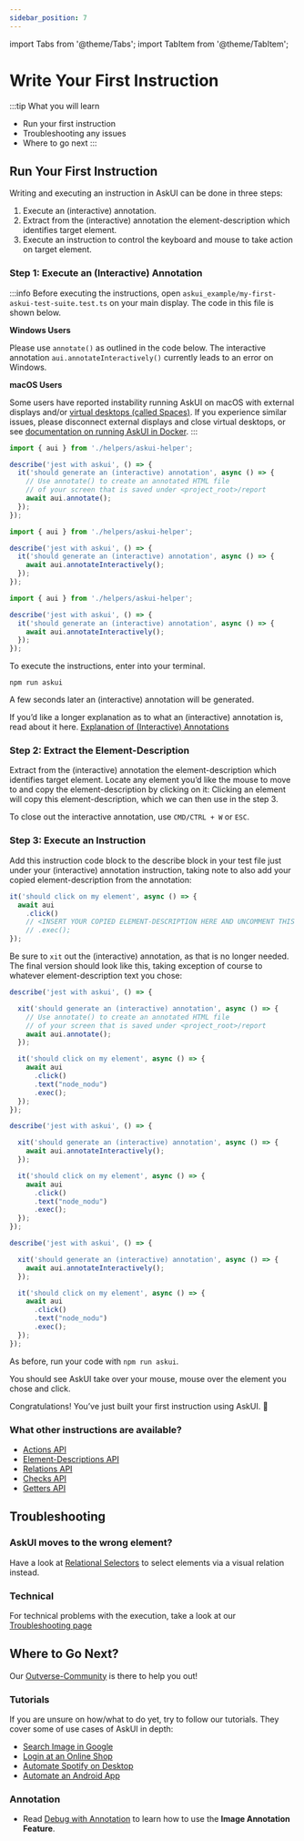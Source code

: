 ```yaml
---
sidebar_position: 7
---
```


import Tabs from '@theme/Tabs';
import TabItem from '@theme/TabItem';

# Write Your First Instruction

:::tip
What you will learn

- Run your first instruction
- Troubleshooting any issues
- Where to go next
:::

## Run Your First Instruction
Writing and executing an instruction in AskUI can be done in three steps:

1. Execute an (interactive) annotation.
2. Extract from the (interactive) annotation the element-description which identifies target element.
3. Execute an instruction to control the keyboard and mouse to take action on target element.

### Step 1: Execute an (Interactive) Annotation

:::info
Before executing the instructions, open `askui_example/my-first-askui-test-suite.test.ts` on your main display. The code in this file is shown below.

**Windows Users**

Please use `annotate()` as outlined in the code below. The interactive annotation `aui.annotateInteractively()` currently leads to an error on Windows.

**macOS Users**

Some users have reported instability running AskUI on macOS with external displays and/or [virtual desktops (called Spaces)](https://support.apple.com/en-gb/guide/mac-help/mh14112/mac). If you experience similar issues, please disconnect external displays and close virtual desktops, or see [documentation on running AskUI in Docker](../05-Integrations/containers.md).
:::

<Tabs>
  <TabItem value="windows" label="Windows" default>

```typescript title="askui_example/my-first-askui-test-suite.test.ts" showLineNumbers
import { aui } from './helpers/askui-helper';

describe('jest with askui', () => {
  it('should generate an (interactive) annotation', async () => {
    // Use annotate() to create an annotated HTML file
    // of your screen that is saved under <project_root>/report
    await aui.annotate();
  });
});
```
  </TabItem>
  <TabItem value="macos" label="macOS">

```typescript title="askui_example/my-first-askui-test-suite.test.ts" showLineNumbers
import { aui } from './helpers/askui-helper';

describe('jest with askui', () => {
  it('should generate an (interactive) annotation', async () => {
    await aui.annotateInteractively();
  });
});
```
  </TabItem>
  <TabItem value="linux" label="Linux">

```typescript title="askui_example/my-first-askui-test-suite.test.ts" showLineNumbers
import { aui } from './helpers/askui-helper';

describe('jest with askui', () => {
  it('should generate an (interactive) annotation', async () => {
    await aui.annotateInteractively();
  });
});
```
  </TabItem>
</Tabs>

To execute the instructions, enter into your terminal.

```shell
npm run askui
```

A few seconds later an (interactive) annotation will be generated.

If you’d like a longer explanation as to what an (interactive) annotation is, read about it here. [Explanation of (Interactive) Annotations](../03-Element%20Selection/annotations-and-screenshots.md)

### Step 2: Extract the Element-Description
Extract from the (interactive) annotation the element-description which identifies target element.
Locate any element you’d like the mouse to move to and copy the element-description by clicking on it:
Clicking an element will copy this element-description, which we can then use in the step 3.

To close out the interactive annotation, use `CMD/CTRL + W` or `ESC`.

### Step 3: Execute an Instruction

Add this instruction code block to the describe block in your test file just under your (interactive) annotation instruction, taking note to also add your copied element-description from the annotation:


```typescript title="test/my-first-askui-test-suite.test.ts" showLineNumbers
it('should click on my element', async () => {
  await aui
    .click()
    // <INSERT YOUR COPIED ELEMENT-DESCRIPTION HERE AND UNCOMMENT THIS AND THE NEXT LINE>
    // .exec();
});
```

Be sure to `xit` out the (interactive) annotation, as that is no longer needed. The final version should look like this, taking exception of course to whatever element-description text you chose:

<Tabs>
  <TabItem value="windows" label="Windows" default>

```typescript title="askui_example/my-first-askui-test-suite.test.ts" showLineNumbers
describe('jest with askui', () => {

  xit('should generate an (interactive) annotation', async () => {
    // Use annotate() to create an annotated HTML file
    // of your screen that is saved under <project_root>/report
    await aui.annotate();
  });

  it('should click on my element', async () => {
    await aui
      .click()
      .text("node_nodu")
      .exec();
  });
});
```
  </TabItem>
  <TabItem value="macos" label="macOS">

```typescript title="askui_example/my-first-askui-test-suite.test.ts" showLineNumbers
describe('jest with askui', () => {

  xit('should generate an (interactive) annotation', async () => {
    await aui.annotateInteractively();
  });

  it('should click on my element', async () => {
    await aui
      .click()
      .text("node_nodu")
      .exec();
  });
});
```
  </TabItem>
  <TabItem value="linux" label="Linux">

```typescript title="askui_example/my-first-askui-test-suite.test.ts" showLineNumbers
describe('jest with askui', () => {

  xit('should generate an (interactive) annotation', async () => {
    await aui.annotateInteractively();
  });

  it('should click on my element', async () => {
    await aui
      .click()
      .text("node_nodu")
      .exec();
  });
});
```
  </TabItem>
</Tabs>

As before, run your code with `npm run askui`.

You should see AskUI take over your mouse, mouse over the element you chose and click.

Congratulations! You’ve just built your first instruction using AskUI. :tada:

### What other instructions are available?

* [Actions API](../../api/01-API/table-of-contents.md#actions)
* [Element-Descriptions API](../../api/01-API/table-of-contents.md#element-descriptions)
* [Relations API](../../api/01-API/table-of-contents.md#relations)
* [Checks API](../../api/01-API/table-of-contents.md#checks)
* [Getters API](../../api/01-API/table-of-contents.md#getters)

## Troubleshooting

### AskUI moves to the wrong element?
Have a look at [Relational Selectors](../03-Element%20Selection/relational-selectors.md) to select elements via a visual relation instead.

### Technical
For technical problems with the execution, take a look at our [Troubleshooting page](../Troubleshooting)

## Where to Go Next?

Our [Outverse-Community](https://app.outverse.com/askui/community/home) is there to help you out!

### Tutorials
If you are unsure on how/what to do yet, try to follow our tutorials. They cover some of use cases of AskUI in depth:

* [Search Image in Google](../06-Tutorials/google-cat-search.md)
* [Login at an Online Shop](../06-Tutorials/shop-demo.md)
* [Automate Spotify on Desktop](../06-Tutorials/spotify-tutorial.md)
* [Automate an Android App](../06-Tutorials/android-search-in-browser.md)

### Annotation
* Read [Debug with Annotation](../03-Element%20Selection/annotations-and-screenshots.md) to learn how to use the **Image Annotation Feature**.

